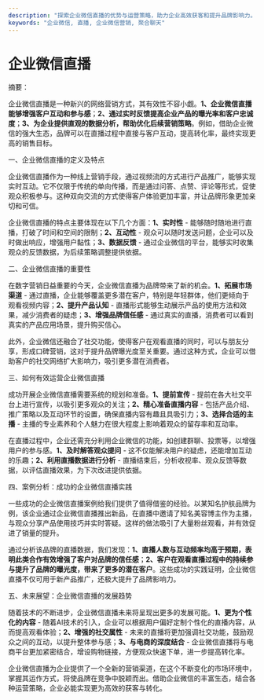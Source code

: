 ```yaml
---
description: "探索企业微信直播的优势与运营策略，助力企业高效获客和提升品牌影响力。"
keywords: "企业微信, 直播, 企业微信营销, 聚合聊天"
---
```

# 企业微信直播

摘要：

企业微信直播是一种新兴的网络营销方式，其有效性不容小觑。**1、企业微信直播能够增强客户互动和参与感**；**2、通过实时反馈提高企业产品的曝光率和客户忠诚度**；**3、为企业提供直观的数据分析，帮助优化后续营销策略**。例如，借助企业微信的强大生态，品牌可以在直播过程中直接与客户互动，提高转化率，最终实现更高的销售目标。

一、企业微信直播的定义及特点

企业微信直播作为一种线上营销手段，通过视频流的方式进行产品推广，能够实现实时互动。它不仅限于传统的单向传播，而是通过问答、点赞、评论等形式，促使观众积极参与。这种双向交流的方式使得客户体验更加丰富，并让品牌形象更加亲切和可信。

企业微信直播的特点主要体现在以下几个方面：**1、实时性** - 能够随时随地进行直播，打破了时间和空间的限制；**2、互动性** - 观众可以随时发送问题，企业可以及时做出响应，增强用户黏性；**3、数据反馈** - 通过企业微信的平台，能够实时收集观众的反馈数据，为后续策略调整提供依据。

二、企业微信直播的重要性

在数字营销日益重要的今天，企业微信直播为品牌带来了新的机会。**1、拓展市场渠道** - 通过直播，企业能够覆盖更多潜在客户，特别是年轻群体，他们更倾向于观看视频内容；**2、提升产品认知** - 直播形式能够生动展示产品的使用方法和效果，减少消费者的疑虑；**3、增强品牌信任感** - 通过真实的直播，消费者可以看到真实的产品应用场景，提升购买信心。

此外，企业微信还融合了社交功能，使得客户在观看直播的同时，可以与朋友分享，形成口碑营销，这对于提升品牌曝光度至关重要。通过这种方式，企业可以借助客户的社交网络扩大影响力，吸引更多潜在消费者。

三、如何有效运营企业微信直播

成功开展企业微信直播需要系统的规划和准备。**1、提前宣传** - 提前在各大社交平台上进行宣传，以吸引更多观众的关注；**2、精心准备直播内容** - 包括产品介绍、推广策略以及互动环节的设置，确保直播内容有趣且具吸引力；**3、选择合适的主播** - 主播的专业素养和个人魅力在很大程度上影响着观众的留存率和互动率。

在直播过程中，企业还需充分利用企业微信的功能，如创建群聊、投票等，以增强用户的参与感。**1、及时解答观众提问** - 这不仅能解决用户的疑虑，还能增加互动的乐趣；**2、利用直播数据进行分析** - 直播结束后，分析收视率、观众反馈等数据，以评估直播效果，为下次改进提供依据。

四、案例分析：成功的企业微信直播实践

一些成功的企业微信直播案例给我们提供了值得借鉴的经验。以某知名护肤品牌为例，该企业通过企业微信直播推出新品，在直播中邀请了知名美容博主作为主播，与观众分享产品使用技巧并实时答疑。这样的做法吸引了大量粉丝观看，并有效促进了销量的提升。

通过分析该品牌的直播数据，我们发现：**1、直播人数与互动频率均高于预期，表明此类合作有效增强了客户对品牌的信任感**；**2、客户在观看直播过程中的持续参与提升了品牌的曝光度，带来了更多的潜在客户**。这些成功的实践证明，企业微信直播不仅可用于新产品推广，还极大提升了品牌影响力。

五、未来展望：企业微信直播的发展趋势

随着技术的不断进步，企业微信直播未来将呈现出更多的发展可能。**1、更为个性化的内容** - 随着AI技术的引入，企业可以根据用户偏好定制个性化的直播内容，从而提高观看体验；**2、增强的社交属性** - 未来的直播将更加强调社交功能，鼓励观众之间的互动，以提升整体参与感；**3、与电商的深度结合** - 企业微信直播将与电商平台更加紧密结合，增设购物链接，方便观众快速下单，进一步提高转化率。

企业微信直播为企业提供了一个全新的营销渠道，在这个不断变化的市场环境中，掌握其运作方式，将使品牌在竞争中脱颖而出。借助企业微信的丰富生态，结合各种运营策略，企业必能实现更为高效的获客与转化。
